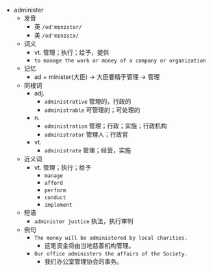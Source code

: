- administer
  - 发音
    - 英 `/əd'mɪnɪstər/`
    - 美 `/əd'mɪnɪstɚ/`
  - 词义
    - vt. 管理；执行；给予，提供
    - `to manage the work or money of a company or organization`
  - 记忆
    - ad + minister(大臣) → 大臣要精于管理 → 管理
  - 同根词
    - adj.
      - `administrative` 管理的，行政的
      - `administrable` 可管理的；可处理的
    - n.
      - `administration` 管理；行政；实施；行政机构
      - `administrator` 管理人；行政官
    - vt.
      - `administrate` 管理；经营，实施
  - 近义词
    - vt. 管理；执行；给予
      - `manage`
      - `afford`
      - `perform`
      - `conduct`
      - `implement`
  - 短语
    - `administer justice` 执法，执行审判 
  - 例句
    - `The money will be administered by local charities.`
      - 这笔资金将由当地慈善机构管理。
    - `Our office administers the affairs of the Society.`
      - 我们办公室管理协会的事务。

